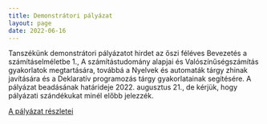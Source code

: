 ```yaml
---
title: Demonstrátori pályázat
layout: page 
date: 2022-06-16
---
```


Tanszékünk demonstrátori pályázatot hirdet az őszi féléves Bevezetés a számításelméletbe 1., A számítástudomány alapjai és Valószínűségszámítás gyakorlatok megtartására, továbbá a Nyelvek és automaták tárgy zhinak javítására és a Deklaratív programozás tárgy gyakorlatainak segítésére. A pályázat beadásának határideje 2022. augusztus 21., de kérjük, hogy pályázati szándékukat minél előbb jelezzék.


[A pályázat részletei](../demo_palyazat_2022_osz.pdf)

